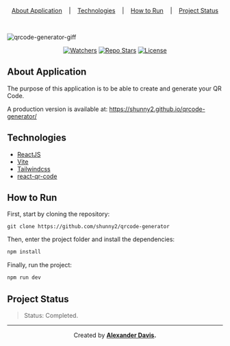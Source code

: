 <p align="center">
<a href="#about-application">About Application</a>
&nbsp;&nbsp;&nbsp;|&nbsp;&nbsp;&nbsp;
<a href="#technologies">Technologies</a>
&nbsp;&nbsp;&nbsp;|&nbsp;&nbsp;&nbsp;
<a href="#how-to-run">How to Run</a>
&nbsp;&nbsp;&nbsp;|&nbsp;&nbsp;&nbsp;
<a href="#project-status">Project Status</a>
</p>

</br>

![qrcode-generator-giff](https://user-images.githubusercontent.com/72872854/200347034-6d83034c-60aa-4301-9557-4123ca2bb971.gif)

<p align="center">
<a href="https://img.shields.io/github/watchers/shunny2/qrcode-generator?style=social"><img src="https://img.shields.io/github/watchers/shunny2/qrcode-generator?style=social" alt="Watchers"/></a>
<a href="https://img.shields.io/github/stars/shunny2/qrcode-generator?style=social"><img src="https://img.shields.io/github/stars/shunny2/qrcode-generator?style=social" alt="Repo Stars"/></a>
<a href="https://img.shields.io/github/license/shunny2/qrcode-generator"><img src="https://img.shields.io/github/license/shunny2/qrcode-generator" alt="License"/></a>
</p>

## About Application

  The purpose of this application is to be able to create and generate your QR Code.
  
  A production version is available at: https://shunny2.github.io/qrcode-generator/

## Technologies
  - [ReactJS](https://reactjs.org/)
  - [Vite](https://vitejs.dev/)
  - [Tailwindcss](https://tailwindcss.com/)
  - [react-qr-code](https://www.npmjs.com/package/react-qr-code)
  
## How to Run

  First, start by cloning the repository:
  
  ```shell
  git clone https://github.com/shunny2/qrcode-generator
  ```
  
  Then, enter the project folder and install the dependencies:
  ```bash
  npm install
  ```
  
  Finally, run the project:
  ```bash
  npm run dev
  ```
  
## Project Status
  
  > Status: Completed.
  
<hr/>

<p align="center">Created by <a href="https://github.com/shunny2"><b>Alexander Davis<b></a>.</p>
